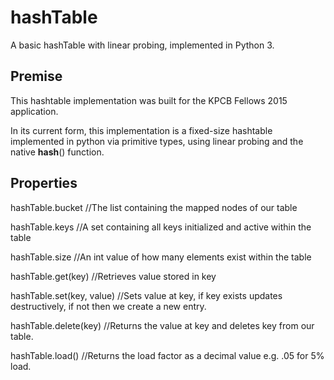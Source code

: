 # hashTable
A basic hashTable with linear probing, implemented in Python 3.

## Premise
This hashtable implementation was built for the KPCB Fellows 2015 application. 

In its current form, this implementation is a fixed-size hashtable implemented in python via primitive types,
using linear probing and the native __hash__() function. 

## Properties

hashTable.bucket //The list containing the mapped nodes of our table

hashTable.keys //A set containing all keys initialized and active within the table

hashTable.size //An int value of how many elements exist within the table


hashTable.get(key) //Retrieves value stored in key

hashTable.set(key, value) //Sets value at key, if key exists updates destructively, if not then we create a new entry.

hashTable.delete(key) //Returns the value at key and deletes key from our table.

hashTable.load() //Returns the load factor as a decimal value e.g. .05 for 5% load.

